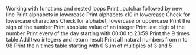 Working with functions and nested loops
Print _putchar followed by new line
Print alphabets in lowercase
Print alphabets x10 in lowercase
Check for lowercase characters
Check for alphabet, lowercase or uppercase
Print the sign of the number
Print absolute value of an integer
Print last digit of the number
Print every of the day starting with 00:00 to 23:59
Print the 9 times table
Add two integers and return result
Print all natural numbers from n to 98
Print the n times table starting with 0
Sum of multiples of 3 and 5
